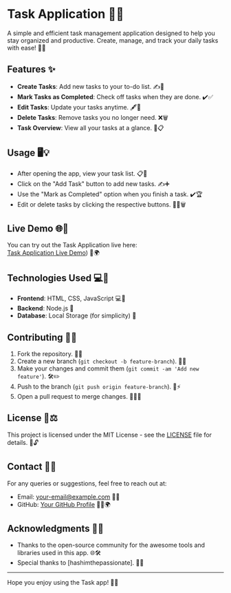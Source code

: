 # Task Application 📝✨

A simple and efficient task management application designed to help you stay organized and productive. Create, manage, and track your daily tasks with ease! 🚀📅

## Features ✨

- **Create Tasks**: Add new tasks to your to-do list. ✍️📝
- **Mark Tasks as Completed**: Check off tasks when they are done. ✔️✅
- **Edit Tasks**: Update your tasks anytime. 🖋️🔧
- **Delete Tasks**: Remove tasks you no longer need. ❌🗑️
- **Task Overview**: View all your tasks at a glance. 👀📋

## Usage 🖥️💡

- After opening the app, view your task list. 📋👀
- Click on the "Add Task" button to add new tasks. ✍️➕
- Use the "Mark as Completed" option when you finish a task. ✔️🏆
- Edit or delete tasks by clicking the respective buttons. 📝❌🗑️

## Live Demo 🌐🚀

You can try out the Task Application live here:  
[Task Application Live Demo](https://rm550.github.io/Task-application/)) 🌟🌍

## Technologies Used 💻🔧

- **Frontend**: HTML, CSS, JavaScript 💻🎨
- **Backend**: Node.js 🚀
- **Database**: Local Storage (for simplicity) 💾

## Contributing 🤝💡

1. Fork the repository. 🍴🔁
2. Create a new branch (`git checkout -b feature-branch`). 🌿🌱
3. Make your changes and commit them (`git commit -am 'Add new feature'`). 🛠️✏️
4. Push to the branch (`git push origin feature-branch`). 🚀⚡
5. Open a pull request to merge changes. 🔄👨‍💻

## License 📜⚖️

This project is licensed under the MIT License - see the [LICENSE](LICENSE) file for details. 📂🔓

## Contact 📧📱

For any queries or suggestions, feel free to reach out at:
- Email: your-email@example.com 📧💬
- GitHub: [Your GitHub Profile](https://github.com/RM550) 👨‍💻🌍

## Acknowledgments 🙏💖

- Thanks to the open-source community for the awesome tools and libraries used in this app. 🌐🛠️
- Special thanks to [hashimthepassionate]. 🌟🤝

---
Hope you enjoy using the Task app! 🚀🎉
